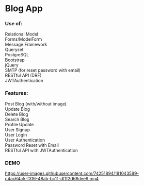 # Blog App
### Use of:                      
Relational Model <br>
Forms/ModelForm <br>
Message Framework <br>
Queryset <br>
PostgreSQL <br>
Bootstrap <br>
jQuery <br>
SMTP (for reset password with email) <br>
RESTful API (DRF) <br>
JWTAuthentication 

### Features:
Post Blog (with/without image)<br>
Update Blog <br>
Delete Blog <br>
Search Blog <br>
Profile Update <br>
User Signup <br>
User Login <br>
User Authentication <br>
Password Reset with Email <br>
RESTful API with JWTAuthentication


### DEMO
https://user-images.githubusercontent.com/74251894/181043589-c4ac64a5-f316-48ab-bc11-df1f2d68dee9.mp4

